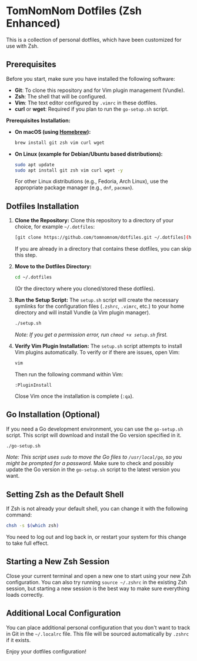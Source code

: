# TomNomNom Dotfiles (Zsh Enhanced)

This is a collection of personal dotfiles, which have been customized for use with Zsh.

## Prerequisites

Before you start, make sure you have installed the following software:

*   **Git**: To clone this repository and for Vim plugin management (Vundle).
*   **Zsh**: The shell that will be configured.
*   **Vim**: The text editor configured by `.vimrc` in these dotfiles.
*   **curl** or **wget**: Required if you plan to run the `go-setup.sh` script.

**Prerequisites Installation:**

*   **On macOS (using [Homebrew](https://brew.sh/)):**
    ```bash
    brew install git zsh vim curl wget
    ```

*   **On Linux (example for Debian/Ubuntu based distributions):**
    ```bash
    sudo apt update
    sudo apt install git zsh vim curl wget -y
    ```
    For other Linux distributions (e.g., Fedoria, Arch Linux), use the appropriate package manager (e.g., `dnf`, `pacman`).

## Dotfiles Installation

1.  **Clone the Repository:**
    Clone this repository to a directory of your choice, for example `~/.dotfiles`:
    ```bash
    [git clone https://github.com/tomnomnom/dotfiles.git ~/.dotfiles](https://github.com/0x1Jar/dotfiles-zsh.git)
    ```
    If you are already in a directory that contains these dotfiles, you can skip this step.

2.  **Move to the Dotfiles Directory:**
    ```bash
    cd ~/.dotfiles
    ```
    (Or the directory where you cloned/stored these dotfiles).

3.  **Run the Setup Script:**
    The `setup.sh` script will create the necessary symlinks for the configuration files (`.zshrc`, `.vimrc`, etc.) to your home directory and will install Vundle (a Vim plugin manager).
    ```bash
    ./setup.sh
    ```
    *Note: If you get a permission error, run `chmod +x setup.sh` first.*

4.  **Verify Vim Plugin Installation:**
    The `setup.sh` script attempts to install Vim plugins automatically. To verify or if there are issues, open Vim:
    ```bash
    vim
    ```
    Then run the following command within Vim:
    ```vim
    :PluginInstall
    ```
    Close Vim once the installation is complete (`:qa`).

## Go Installation (Optional)

If you need a Go development environment, you can use the `go-setup.sh` script. This script will download and install the Go version specified in it.

```bash
./go-setup.sh
```
*Note: This script uses `sudo` to move the Go files to `/usr/local/go`, so you might be prompted for a password.*
Make sure to check and possibly update the Go version in the `go-setup.sh` script to the latest version you want.

## Setting Zsh as the Default Shell

If Zsh is not already your default shell, you can change it with the following command:
```bash
chsh -s $(which zsh)
```
You need to log out and log back in, or restart your system for this change to take full effect.

## Starting a New Zsh Session

Close your current terminal and open a new one to start using your new Zsh configuration. You can also try running `source ~/.zshrc` in the existing Zsh session, but starting a new session is the best way to make sure everything loads correctly.

## Additional Local Configuration

You can place additional personal configuration that you don't want to track in Git in the `~/.localrc` file. This file will be sourced automatically by `.zshrc` if it exists.

Enjoy your dotfiles configuration!
